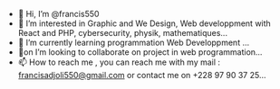 - 👋 Hi, I’m @francis550
- 👀 I’m interested in Graphic and We Design, Web developpment with React and PHP, cybersecurity, physik, mathematiques...
- 🌱 I’m currently learning programmation Web Developpment ...
- 💞️on I’m looking to collaborate  on project in web programmation...
- 📫 How to reach me , you can reach me with my mail : francisadjoli550@gmail.com or contact me on +228 97 90 37 25...

<!---
francis550/francis550 is a ✨ special ✨ repository because its `README.md` (this file) appears on your GitHub profile.
You can click the Preview link to take a look at your changes.
--->
